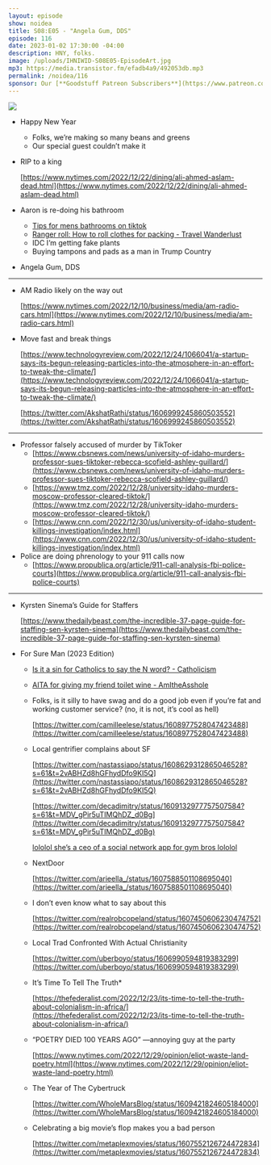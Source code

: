 ```yaml
---
layout: episode
show: noidea
title: S08:E05 - "Angela Gum, DDS"
episode: 116
date: 2023-01-02 17:30:00 -04:00
description: HNY, folks.
image: /uploads/IHNIWID-S08E05-EpisodeArt.jpg
mp3: https://media.transistor.fm/efadb4a9/492053db.mp3
permalink: /noidea/116
sponsor: Our [**Goodstuff Patreon Subscribers**](https://www.patreon.com/goodstuff "Goodstuff on Patreon") and listeners just like you! Support your favorite podcasts directly to get access to the discord and more.
---
```


![](/uploads/IHNIWID-S08E05-EpisodeArt.jpg)

- Happy New Year
    - Folks, we’re making so many beans and greens
    - Our special guest couldn’t make it
- RIP to a king
    
    [https://www.nytimes.com/2022/12/22/dining/ali-ahmed-aslam-dead.html](https://www.nytimes.com/2022/12/22/dining/ali-ahmed-aslam-dead.html)
    
- Aaron is re-doing his bathroom
    - [Tips for mens bathrooms on tiktok](https://www.tiktok.com/t/ZTRbybFwr/)
    - [Ranger roll: How to roll clothes for packing - Travel Wanderlust](https://www.travelwanderlust.co/articles/ranger-roll-clothes-for-packing/)
    - IDC I’m getting fake plants
    - Buying tampons and pads as a man in Trump Country
- Angela Gum, DDS

---

- AM Radio likely on the way out
    
    [https://www.nytimes.com/2022/12/10/business/media/am-radio-cars.html](https://www.nytimes.com/2022/12/10/business/media/am-radio-cars.html)
    
- Move fast and break things
    
    [https://www.technologyreview.com/2022/12/24/1066041/a-startup-says-its-begun-releasing-particles-into-the-atmosphere-in-an-effort-to-tweak-the-climate/](https://www.technologyreview.com/2022/12/24/1066041/a-startup-says-its-begun-releasing-particles-into-the-atmosphere-in-an-effort-to-tweak-the-climate/)
    
    [https://twitter.com/AkshatRathi/status/1606999245860503552](https://twitter.com/AkshatRathi/status/1606999245860503552)
    

---

- Professor falsely accused of murder by TikToker
    - [https://www.cbsnews.com/news/university-of-idaho-murders-professor-sues-tiktoker-rebecca-scofield-ashley-guillard/](https://www.cbsnews.com/news/university-of-idaho-murders-professor-sues-tiktoker-rebecca-scofield-ashley-guillard/)
    - [https://www.tmz.com/2022/12/28/university-idaho-murders-moscow-professor-cleared-tiktok/](https://www.tmz.com/2022/12/28/university-idaho-murders-moscow-professor-cleared-tiktok/)
    - [https://www.cnn.com/2022/12/30/us/university-of-idaho-student-killings-investigation/index.html](https://www.cnn.com/2022/12/30/us/university-of-idaho-student-killings-investigation/index.html)
- Police are doing phrenology to your 911 calls now
    - [https://www.propublica.org/article/911-call-analysis-fbi-police-courts](https://www.propublica.org/article/911-call-analysis-fbi-police-courts)

---

- Kyrsten Sinema’s Guide for Staffers
    
    [https://www.thedailybeast.com/the-incredible-37-page-guide-for-staffing-sen-kyrsten-sinema](https://www.thedailybeast.com/the-incredible-37-page-guide-for-staffing-sen-kyrsten-sinema)
    
- For Sure Man (2023 Edition)
    - [Is it a sin for Catholics to say the N word? - Catholicism](https://www.reddit.com/r/Catholicism/comments/100n0ry/is_it_a_sin_for_catholics_to_say_the_n_word/)
    - [AITA for giving my friend toilet wine - AmItheAsshole](https://www.reddit.com/r/AmItheAsshole/comments/100olq0/aita_for_giving_my_friend_toilet_wine/)
    - Folks, is it silly to have swag and do a good job even if you’re fat and working customer service? (no, it is not, it’s cool as hell)
        
        [https://twitter.com/camilleelese/status/1608977528047423488](https://twitter.com/camilleelese/status/1608977528047423488)
        
    - Local gentrifier complains about SF
        
        [https://twitter.com/nastassiapo/status/1608629312865046528?s=61&t=2vABHZd8hGFhydDfo9KI5Q](https://twitter.com/nastassiapo/status/1608629312865046528?s=61&t=2vABHZd8hGFhydDfo9KI5Q)
        
        [https://twitter.com/decadimitry/status/1609132977757507584?s=61&t=MDV_gPir5uTIMQhDZ_d0Bg](https://twitter.com/decadimitry/status/1609132977757507584?s=61&t=MDV_gPir5uTIMQhDZ_d0Bg)
        
        [lololol she’s a ceo of a social network app for gym bros lololol](https://apps.apple.com/us/app/corecircle-social-fitness/id1553742219)
        
    - NextDoor
        
        [https://twitter.com/arieella_/status/1607588501108695040](https://twitter.com/arieella_/status/1607588501108695040)
        
    - I don’t even know what to say about this
        
        [https://twitter.com/realrobcopeland/status/1607450606230474752](https://twitter.com/realrobcopeland/status/1607450606230474752)
        
    - Local Trad Confronted With Actual Christianity
        
        [https://twitter.com/uberboyo/status/1606990594819383299](https://twitter.com/uberboyo/status/1606990594819383299)
        
    - It’s Time To Tell The Truth*
        
        [https://thefederalist.com/2022/12/23/its-time-to-tell-the-truth-about-colonialism-in-africa/](https://thefederalist.com/2022/12/23/its-time-to-tell-the-truth-about-colonialism-in-africa/)
        
    - “POETRY DIED 100 YEARS AGO” —annoying guy at the party
        
        [https://www.nytimes.com/2022/12/29/opinion/eliot-waste-land-poetry.html](https://www.nytimes.com/2022/12/29/opinion/eliot-waste-land-poetry.html)
        
    - The Year of The Cybertruck
        
        [https://twitter.com/WholeMarsBlog/status/1609421824605184000](https://twitter.com/WholeMarsBlog/status/1609421824605184000)
        
    - Celebrating a big movie’s flop makes you a bad person
        
        [https://twitter.com/metaplexmovies/status/1607552126724472834](https://twitter.com/metaplexmovies/status/1607552126724472834)